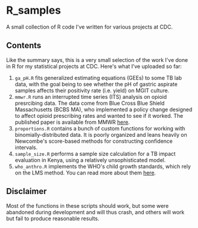 # R_samples
A small collection of R code I've written for various projects at CDC.

## Contents
Like the summary says, this is a very small selection of the work I've done in R for my statistical projects at CDC. Here's what I've uploaded so far:

1. `ga_pH.R` fits generalized estimating equations (GEEs) to some TB lab data, with the goal being to see whether the pH of gastric aspirate samples affects their positivity rate (i.e. yield) on MGIT culture. 
2. `mmwr.R` runs an interrupted time series (ITS) analysis on opioid presrcibing data. The data come from Blue Cross Blue Shield Massachusetts (BCBS MA), who implemented a policy change designed to affect opioid prescribing rates and wanted to see if it worked. The published paper is available from MMWR [here](https://www.cdc.gov/mmwr/volumes/65/wr/mm6541a1.htm).
3. `proportions.R` contains a bunch of custom functions for working with binomially-distributed data. It is poorly organized and leans heavily on Newcombe's score-based methods for constructing confidence intervals.
4. `sample_size.R` performs a sample size calculation for a TB impact evaluation in Kenya, using a relatively unsophisticated model. 
5. `who_anthro.R` implements the WHO's child growth standards, which rely on the LMS method. You can read more about them [here](http://cdrwww.who.int/childgrowth/publications/ca_symposium_comparison/en/). 

## Disclaimer
Most of the functions in these scripts should work, but some were abandoned during development and will thus crash, and others will work but fail to produce reasonable results.
